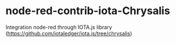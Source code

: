 # node-red-contrib-iota-Chrysalis
Integration node-red through IOTA.js library (https://github.com/iotaledger/iota.js/tree/chrysalis)
